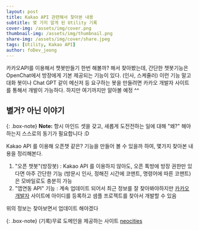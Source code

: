 ```yaml
---
layout: post
title: Kakao API 관련해서 찾아본 내용
subtitle: 몇 가지 알게 된 Utility 기록
cover-img: /assets/img/cover.png
thumbnail-img: /assets/img/thumbnail.png
share-img: /assets/img/cover/share.jpeg
tags: [Utility, Kakao API]
author: foDev_jeong
---
```


카카오API를 이용해서 챗봇만들기 한번 해볼까? 해서 찾아봤는데, 간단한 챗봇기능은 OpenChat에서 방장에게 기본 제공되는 기능이 있다. (인사, 스케쥴러) 이런 기능 말고 대화 봇이나 Chat GPT 같이 메신저 등 요구하는 봇을 만들려면 카카오 개발자 사이트를 통해서 개발이 가능하다. 하지만 여기까지만 알아볼 예정 ^^

## **별거? 아닌 이야기**

{: .box-note}
**Note:** 항시 마인드 셋을 갖고, 새롭게 도전전하는 일에 대해 "왜?" 해야하는지 스스로의 동기가 필요합니다 :D

Kakao API 를 이용해 오픈챗 같은? 기능을 만들어 볼 수 있을까 하여, 몇가지 찾아본 내용을 정리해본다.

1. "오픈 챗봇"(방장봇) : Kakao API 를 이용하지 않아도, 오픈 톡방에 방장 권한만 있다면 아주 간단한 기능 (방문시 인사, 정해진 시간에 코맨트, 명령어에 따른 코맨트)은 모바일로도 충분히 가능
2. "앱연동 API" 기능 : 계속 업데이트 되어서 최근 정보를 잘 찾아봐야하지만 [카카오개발자](https://developers.kakao.com/) 사이트에 아이디를 등록하고 샘플 프로젝트를 찾아서 개발할 수 있음

위의 정보는 찾아보면서 업데이트 해야겠다


{: .box-note}
(기록)무료 도메인을 제공하는 사이트 [neocities](https://neocities.org/)